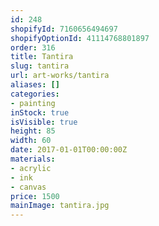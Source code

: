 ```yaml
---
id: 248
shopifyId: 7160656494697
shopifyOptionId: 41114768801897
order: 316
title: Tantira
slug: tantira
url: art-works/tantira
aliases: []
categories:
- painting
inStock: true
isVisible: true
height: 85
width: 60
date: 2017-01-01T00:00:00Z
materials:
- acrylic
- ink
- canvas
price: 1500
mainImage: tantira.jpg
---
```

